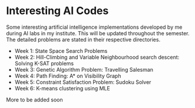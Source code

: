 # Interesting AI Codes
Some interesting artificial intelligence implementations developed by me during AI labs in my institute. This will be updated throughout the semester. The detailed problems are stated in their respective directories.
* Week 1: State Space Search Problems
* Week 2: Hill-Climbing and Variable Neighbourhood search descent: Solving K-SAT problems
* Week 3: Genetic Algorithm Problem: Travelling Salesman
* Week 4: Path Finding: A* on Visibility Graph
* Week 5: Constraint Satisfaction Problem: Sudoku Solver
* Week 6: K-means clustering using MLE

More to be added soon
